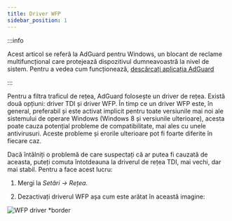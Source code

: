 ```yaml
---
title: Driver WFP
sidebar_position: 1
---
```


:::info

Acest articol se referă la AdGuard pentru Windows, un blocant de reclame multifuncțional care protejează dispozitivul dumneavoastră la nivel de sistem. Pentru a vedea cum funcționează, [descărcați aplicația AdGuard](https://agrd.io/download-kb-adblock)

:::

Pentru a filtra traficul de rețea, AdGuard folosește un driver de rețea. Există două opțiuni: driver TDI și driver WFP. În timp ce un driver WFP este, în general, preferabil și este activat implicit pentru toate versiunile mai noi ale sistemului de operare Windows (Windows 8 și versiunile ulterioare), acesta poate cauza potențial probleme de compatibilitate, mai ales cu unele antivirusuri. Aceste probleme și erorile ulterioare pot fi foarte diferite în fiecare caz.

Dacă întâlniți o problemă de care suspectați că ar putea fi cauzată de aceasta, puteți comuta întotdeauna la driverul de rețea TDI, mai vechi, dar mai stabil. Pentru a face acest lucru:

1. Mergi la *Setări → Rețea*.

2. Dezactivați driverul WFP așa cum este arătat în această imagine:

![WFP driver *border](https://cdn.adtidy.org/content/kb/ad_blocker/windows/solving-problems/wfp-driver.png)
